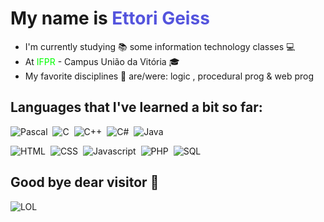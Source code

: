 # My name is <span style="color: #5454dd">Ettori Geiss</span>

* I'm currently studying 📚 some information technology classes 💻
* At <span style="color: #0f0;">IFPR</span> - Campus União da Vitória 🎓
* My favorite disciplines 🏫 are/were: logic , procedural prog &amp; web prog

## Languages that I've learned a bit so far:
![Pascal](https://i.postimg.cc/KYkVKtdw/pascal.png)&nbsp;
![C](https://i.postimg.cc/0yLFsvPg/c.png)&nbsp;
![C++](https://i.postimg.cc/mDMB3hDr/cpp.png)&nbsp;
![C#](https://i.postimg.cc/qvKq02W1/c.png)&nbsp;
![Java](https://i.postimg.cc/W4Xw6RSF/java.png)&nbsp;

![HTML](https://i.postimg.cc/vHbCGnDG/html.png)&nbsp;
![CSS](https://i.postimg.cc/LXCFLmx0/css.png)&nbsp;
![Javascript](https://i.postimg.cc/Qx379sW-q/javascript.png)&nbsp;
![PHP](https://i.postimg.cc/G2nDF15r/php.png)&nbsp;
![SQL](https://i.postimg.cc/2SffNcMy/sql.png)&nbsp;



## Good bye dear visitor 👋

![LOL](https://i.postimg.cc/kGJykht0/myName.gif)&nbsp;
